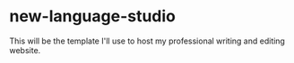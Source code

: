 # new-language-studio
This will be the template I'll use to host my professional writing and editing website.
